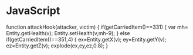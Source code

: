 JavaScript
==========

function attackHook(attacker, victim) { if(getCarriedItem()==331) { var mh= Entity.getHealth(v); Entity.setHealth(v,mh-9); } else if(getCarriedItem()==351,4) { ex=Entity.getX(v); ey=Entity.getY(v); ez=Entity.getZ(v); explode(ex,ey,ez,0.8); }
